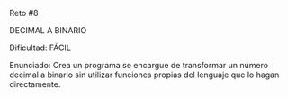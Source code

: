 Reto #8

DECIMAL A BINARIO

Dificultad: FÁCIL

Enunciado: Crea un programa se encargue de transformar un número decimal a binario sin utilizar funciones propias del lenguaje que lo hagan directamente.
